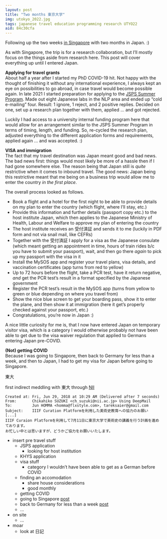 ```yaml
---
layout: post
title: "Two months 東京大学"
img: utokyo_2022.jpg
tags: japanese travel education programming research UTYO22
aid: 84c30cfa
---
```


Following up the two weeks [in Singapore](/a/c0291245) with two months in Japan. :)

As with Singapore, the trip is for a research collaboration, but I’ll mostly focus on the things aside from research here. This post will cover everything up until I entered Japan.

**Applying for travel grants**  
About half a year after I started my PhD COVID-19 hit. Not happy with the thought of finishing it without any international experience, I always kept an eye on possibilities to go abroad, in case travel would become possible again. In late 2021 I started preparation for applying to the [JSPS Summer Program](https://www.jsps.go.jp/english/e-summer/). Made out eight Japanese labs in the NLP area and ended up “cold e-mailing” four. Result: 1 ignore, 1 reject, and 2 positive replies. Decided on one, set up a research plan together with them, applied ... and got rejected.

Luckily I had access to a university internal funding program here that would allow for an arrangement similar to the JSPS Summer Program in terms of timing, length, and funding. So, re-cycled the research plan, adjusted everything to the different application forms and requirements, applied again ... and was accepted. :)

**VISA and immigration**  
The fact that my travel destination was Japan meant good and bad news. The bad news first: things would most likely be more of a hassle then if I had gone somewhere else. The reason being that Japan still is *quite* restrictive when it comes to inbound travel. The good news: Japan being this restrictive meant that me being on a business trip would allow me to enter the country *in the first place*.

The overall process looked as follows.

* Book a flight and a hotel for the first night to be able to provide details on my plan to enter the country (which flight, where I’ll stay, etc.)
* Provide this information and further details (passport copy etc.) to the host institute Japan, which then applies to the Japanese Ministry of Health, Labour and Welfare to approve my plan of entering the country
* The host institute receives an <span class="mixlang"><span class="swap" swap="Certificate for Completion of Registration to the ERFS system"><span class="inner">受付済証</span></span> and sends it to me (luckily in PDF form and not via snail mail, like CEFRs)
* Together with the <span class="mixlang"><span class="swap" swap="Certificate for Completion of Registration to the ERFS system"><span class="inner">受付済証</span></span> I apply for a visa as the Japanese consulate (which meant getting an appointment in time, hours of train rides b/c you have to submit your passport), wait, and then go there *again* to pick up my passport with the visa in it
* Install the MySOS app and register your travel plans, visa details, and vaccination certificates (app turns from red to yellow)
* Up to 72 hours before the flight, take a PCR test, have it return negative, *and* get the PCR test’s result in a format specified by the Japanese government
* Register the PCR test’s result in the MySOS app (turns from yellow to green or blue depending on where you travel from)
* Show the nice blue screen to get your boarding pass, show it to enter the plane, and then show it at immigration (here it get’s properly checked against your passport, etc.)
* Congratulations, you’re now in Japan :)

A nice little curiosity for me is, that I now have entered Japan on temporary visitor visa, which is a category I would otherwise probably not have been able to get due to the visa waiver regulation that applied to Germans entering Japan pre-COVID.

**(Not) getting COVID**  
Because I was going to Singapore, then back to Germany for less than a week, and then to Japan, I had to get my visa for Japan before going to Singapore.

<span class="mixlang"><span class="swap" swap="Uni Tokyo"><span class="inner">東大</span></span>

first indirect meddling with 東大 through [NII](/s/NII17)

```
Created at: Fri, Jun 29, 2018 at 10:29 AM (Delivered after 7 seconds)
From:       Chikahiko SUZUKI <ch_suzuki@nii.ac.jp> Using DeepMail
To:         Jun HOMMA <homma@flxstyle.com>, tareksaier@gmail.com
Subject:    IIIF Curation Platformを利用した美術史教育への協力のお願い
[...]
IIIF Curaion Platformを利用して7月11日に東京大学で美術史の講義を行う計画を進めております。
お忙しい中とは思いますが、どうかご協力をお願いいたします。
```

* insert pre travel stuff
    * JSPS application
        * looking for host institution
    * KHYS application
    * visa stuff
        * category I wouldn’t have been able to get as a German before COVID
    * finding an accomodation
        * share house considerations
        * good monthly
    * getting COVID
    * going to Singapore [post](/a/c0291245)
    * back to Germany for less than a week [post](/a/885509ba)
    * ...
* on site
    * ...
* moar
    * look at 日記
